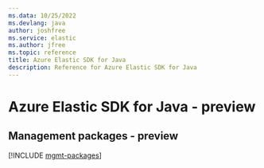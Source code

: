 ```yaml
---
ms.data: 10/25/2022
ms.devlang: java
author: joshfree
ms.service: elastic
ms.author: jfree
ms.topic: reference
title: Azure Elastic SDK for Java
description: Reference for Azure Elastic SDK for Java
---
```

# Azure Elastic SDK for Java - preview

## Management packages - preview
[!INCLUDE [mgmt-packages](elastic-mgmt-index.md)]